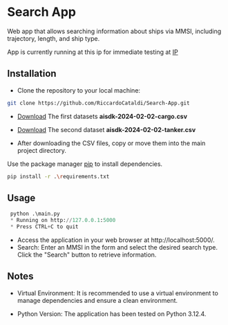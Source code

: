 # Search App
Web app that allows searching information about ships via MMSI, including trajectory, length, and ship type.

App is currently running at this ip for immediate testing at [IP](https://51.20.82.208)

## Installation

- Clone the repository to your local machine:
```bash
git clone https://github.com/RiccardoCataldi/Search-App.git
```
    

-  [Download](https://drive.google.com/file/d/1M8rGHk5xnxGmvG3fIiN_L1yD_aaU6-Y1)
 The first datasets **aisdk-2024-02-02-cargo.csv** 

- [Download](https://drive.google.com/file/d/12y173qPxskitWrmC7BRloHcXaq5Vtgdj) The second dataset **aisdk-2024-02-02-tanker.csv**

- After downloading the CSV files, copy or move them into the main project directory.

Use the package manager [pip](https://pip.pypa.io/en/stable/) to install dependencies.

```bash
pip install -r .\requirements.txt
```

## Usage
```python
 python .\main.py
 * Running on http://127.0.0.1:5000
 * Press CTRL+C to quit
```
- Access the application in your web browser at http://localhost:5000/.
- Search: Enter an MMSI in the form and select the desired search type. Click the "Search" button to retrieve information.

## Notes
- Virtual Environment: It is recommended to use a virtual environment to manage dependencies and ensure a clean environment.

- Python Version: The application has been tested on Python 3.12.4.

